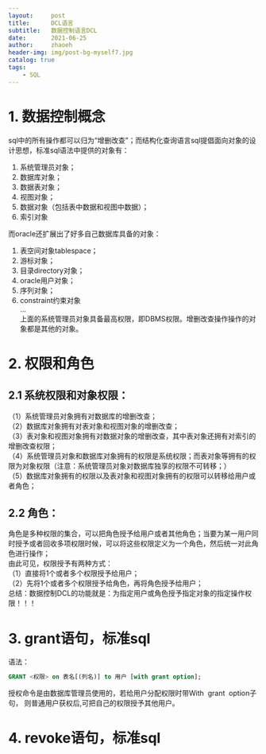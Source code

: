 ```yaml
---
layout:     post
title:      DCL语言
subtitle:   数据控制语言DCL
date:       2021-06-25
author:     zhaoeh
header-img: img/post-bg-myself7.jpg
catalog: true
tags:
    - SQL
---
```


# 1. 数据控制概念
sql中的所有操作都可以归为“增删改查”；而结构化查询语言sql提倡面向对象的设计思想，标准sql语法中提供的对象有：   
1.  系统管理员对象；   
2.  数据库对象；   
3.  数据表对象；   
4.  视图对象；   
5.  数据对象（包括表中数据和视图中数据）；   
6.  索引对象   

而oracle还扩展出了好多自己数据库具备的对象：   
1.  表空间对象tablespace；   
2.  游标对象；   
3.  目录directory对象；   
4.  oracle用户对象；   
5.  序列对象；   
6.  constraint约束对象   
...   
上面的系统管理员对象具备最高权限，即DBMS权限。增删改查操作操作的对象都是其他的对象。   

# 2. 权限和角色
## 2.1 系统权限和对象权限：
（1）系统管理员对象拥有对数据库的增删改查；   
（2）数据库对象拥有对表对象和视图对象的增删改查；   
（3）表对象和视图对象拥有对数据对象的增删改查，其中表对象还拥有对索引的增删改查权限；   
（4）系统管理员对象和数据库对象拥有的权限是系统权限；而表对象等拥有的权限为对象权限（注意：系统管理员对象对数据库独享的权限不可转移；）   
（5）数据库对象拥有的权限以及表对象和视图对象拥有的权限可以转移给用户或者角色；    
## 2.2 角色：
角色是多种权限的集合，可以把角色授予给用户或者其他角色；当要为某一用户同时授予或者回收多项权限时候，可以将这些权限定义为一个角色，然后统一对此角色进行操作；   
由此可见，权限授予有两种方式：   
（1）直接将1个或者多个权限授予给用户；   
（2）先将1个或者多个权限授予给角色，再将角色授予给用户；   
总结：数据控制DCL的功能就是：为指定用户或角色授予指定对象的指定操作权限！！！    

# 3. grant语句，标准sql
语法：
```sql
GRANT <权限> on 表名[(列名)] to 用户 [with grant option];
```
授权命令是由数据库管理员使用的，若给用户分配权限时带With  grant  option子句， 则普通用户获权后,可把自己的权限授予其他用户。   

# 4. revoke语句，标准sql